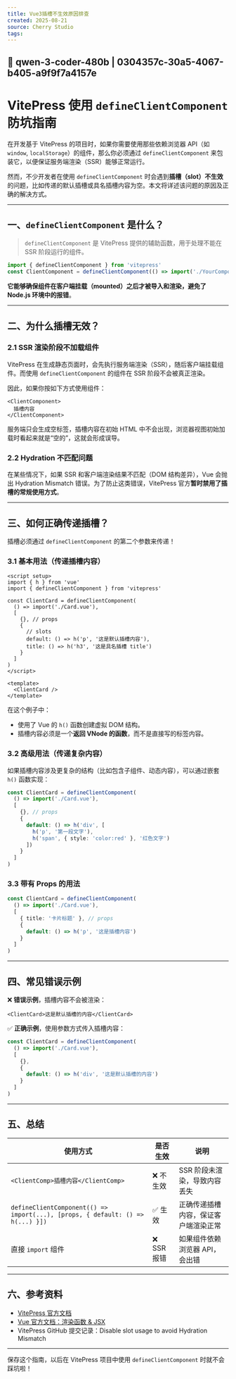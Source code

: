 ```yaml
---
title: Vue3插槽不生效原因排查
created: 2025-08-21
source: Cherry Studio
tags: 
---
```

## 🤖 qwen-3-coder-480b | 0304357c-30a5-4067-b405-a9f9f7a4157e

# VitePress 使用 `defineClientComponent` 防坑指南

在开发基于 VitePress 的项目时，如果你需要使用那些依赖浏览器 API（如 `window`, `localStorage`）的组件，那么你必须通过 `defineClientComponent` 来包装它，以便保证服务端渲染（SSR）能够正常运行。

然而，不少开发者在使用 `defineClientComponent` 时会遇到**插槽（slot）不生效**的问题，比如传递的默认插槽或具名插槽内容为空。本文将详述该问题的原因及正确的解决方式。

---

## 一、`defineClientComponent` 是什么？

> `defineClientComponent` 是 VitePress 提供的辅助函数，用于处理不能在 SSR 阶段运行的组件。

```ts
import { defineClientComponent } from 'vitepress'
const ClientComponent = defineClientComponent(() => import('./YourComponent.vue'))
```

**它能够确保组件在客户端挂载（mounted）之后才被导入和渲染，避免了 Node.js 环境中的报错**。

---

## 二、为什么插槽无效？

### 2.1 SSR 渲染阶段不加载组件

VitePress 在生成静态页面时，会先执行服务端渲染（SSR），随后客户端挂载组件。而使用 `defineClientComponent` 的组件在 SSR 阶段不会被真正渲染。

因此，如果你按如下方式使用组件：

```vue
<ClientComponent>
  插槽内容
</ClientComponent>
```

服务端只会生成空标签，插槽内容在初始 HTML 中不会出现，浏览器视图初始加载时看起来就是“空的”，这就会形成误导。

### 2.2 Hydration 不匹配问题

在某些情况下，如果 SSR 和客户端渲染结果不匹配（DOM 结构差异），Vue 会抛出 Hydration Mismatch 错误。为了防止这类错误，VitePress 官方**暂时禁用了插槽的常规使用方式**。

---

## 三、如何正确传递插槽？

插槽必须通过 `defineClientComponent` 的第二个参数来传递！

### 3.1 基本用法（传递插槽内容）

```vue
<script setup>
import { h } from 'vue'
import { defineClientComponent } from 'vitepress'

const ClientCard = defineClientComponent(
  () => import('./Card.vue'),
  [
    {}, // props
    {
      // slots
      default: () => h('p', '这是默认插槽内容'),
      title: () => h('h3', '这是具名插槽 title')
    }
  ]
)
</script>

<template>
  <ClientCard />
</template>
```

在这个例子中：
- 使用了 Vue 的 `h()` 函数创建虚拟 DOM 结构。
- 插槽内容必须是一个**返回 VNode 的函数**，而不是直接写的标签内容。

### 3.2 高级用法（传递复杂内容）

如果插槽内容涉及更复杂的结构（比如包含子组件、动态内容），可以通过嵌套 `h()` 函数实现：

```ts
const ClientCard = defineClientComponent(
  () => import('./Card.vue'),
  [
    {}, // props
    {
      default: () => h('div', [
        h('p', '第一段文字'),
        h('span', { style: 'color:red' }, '红色文字')
      ])
    }
  ]
)
```

### 3.3 带有 Props 的用法

```ts
const ClientCard = defineClientComponent(
  () => import('./Card.vue'),
  [
    { title: '卡片标题' }, // props
    {
      default: () => h('p', '这是插槽内容')
    }
  ]
)
```

---

## 四、常见错误示例

❌ **错误示例**，插槽内容不会被渲染：

```vue
<ClientCard>这是默认插槽的内容</ClientCard>
```

✅ **正确示例**，使用参数方式传入插槽内容：

```ts
const ClientCard = defineClientComponent(
  () => import('./Card.vue'),
  [
    {},
    {
      default: () => h('div', '这是默认插槽的内容')
    }
  ]
)
```

---

## 五、总结

| 使用方式 | 是否生效 | 说明 |
|----------|-----------|------|
| `<ClientComp>插槽内容</ClientComp>` | ❌ 不生效 | SSR 阶段未渲染，导致内容丢失 |
| `defineClientComponent(() => import(...), [props, { default: () => h(...) }])` | ✅ 生效 | 正确传递插槽内容，保证客户端渲染正常 |
| 直接 `import` 组件 | ❌ SSR 报错 | 如果组件依赖浏览器 API，会出错 |

---

## 六、参考资料

- [VitePress 官方文档](https://vitepress.dev/)
- [Vue 官方文档：渲染函数 & JSX](https://vuejs.org/guide/extras/render-function.html)
- VitePress GitHub 提交记录：Disable slot usage to avoid Hydration Mismatch

---

保存这个指南，以后在 VitePress 项目中使用 `defineClientComponent` 时就不会踩坑啦！
